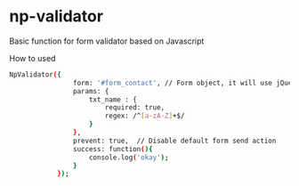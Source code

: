 # np-validator
Basic function for form validator based on Javascript

How to used

```bash
NpValidator({
				form: '#form_contact', // Form object, it will use jQuery object
				params: {
					txt_name : {
						required: true,
						regex: /^[a-zA-Z]+$/
					}
				}, 
				prevent: true,  // Disable default form send action
				success: function(){
					console.log('okay');
				}
			});
```
